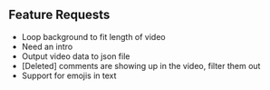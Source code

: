 ## Feature Requests

* Loop background to fit length of video
* Need an intro 
* Output video data to json file
* [Deleted] comments are showing up in the video, filter them out
* Support for emojis in text
